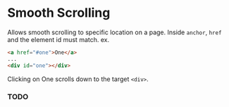 # Smooth Scrolling

Allows smooth scrolling to specific location on a page.
Inside `anchor`, `href` and the element id must match.
ex.

```html
<a href="#one">One</a>
...
<div id="one"></div>
```

Clicking on One scrolls down to the target `<div>`.


### TODO